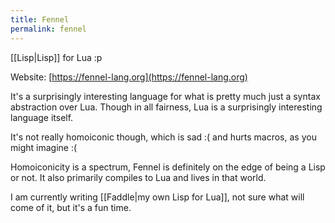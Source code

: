 ```yaml
---
title: Fennel
permalink: fennel
---
```


[[Lisp|Lisp]] for Lua :p

Website: [https://fennel-lang.org](https://fennel-lang.org)

It's a surprisingly interesting language for what is pretty much just a syntax abstraction over Lua. Though in all fairness, Lua is a surprisingly interesting language itself.

It's not really homoiconic though, which is sad :( and hurts macros, as you might imagine :(

Homoiconicity is a spectrum, Fennel is definitely on the edge of being a Lisp or not. It also primarily compiles to Lua and lives in that world.

I am currently writing [[Faddle|my own Lisp for Lua]], not sure what will come of it, but it's a fun time.
